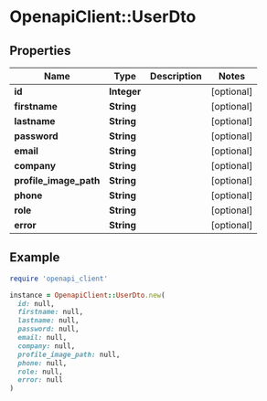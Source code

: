# OpenapiClient::UserDto

## Properties

| Name | Type | Description | Notes |
| ---- | ---- | ----------- | ----- |
| **id** | **Integer** |  | [optional] |
| **firstname** | **String** |  | [optional] |
| **lastname** | **String** |  | [optional] |
| **password** | **String** |  | [optional] |
| **email** | **String** |  | [optional] |
| **company** | **String** |  | [optional] |
| **profile_image_path** | **String** |  | [optional] |
| **phone** | **String** |  | [optional] |
| **role** | **String** |  | [optional] |
| **error** | **String** |  | [optional] |

## Example

```ruby
require 'openapi_client'

instance = OpenapiClient::UserDto.new(
  id: null,
  firstname: null,
  lastname: null,
  password: null,
  email: null,
  company: null,
  profile_image_path: null,
  phone: null,
  role: null,
  error: null
)
```

